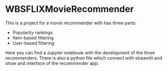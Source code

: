 # WBSFLIXMovieRecommender

This is a project for a movie recommender with has three parts:

- Popularity rankings
- Item-based filtering
- User-based filtering

Here you can find a Jupyter notebook with the development of the three recommenders. There is also a python file which connect with streamlit and show and interface of the recommender app.
